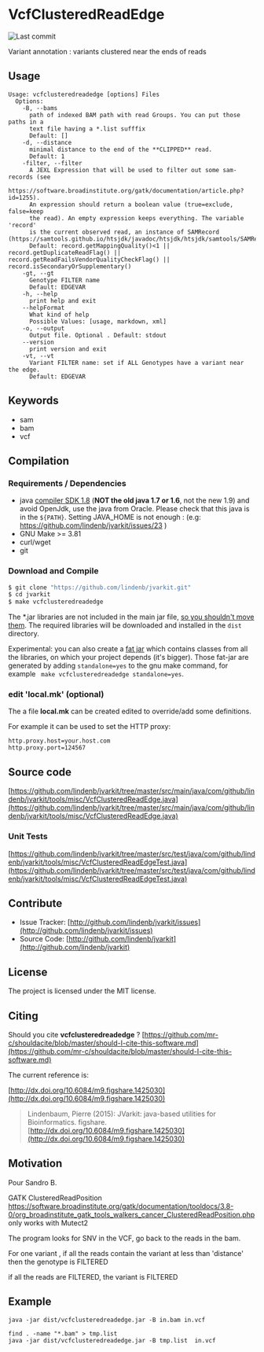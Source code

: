 # VcfClusteredReadEdge

![Last commit](https://img.shields.io/github/last-commit/lindenb/jvarkit.png)

Variant annotation :   variants clustered near the ends of reads


## Usage

```
Usage: vcfclusteredreadedge [options] Files
  Options:
    -B, --bams
      path of indexed BAM path with read Groups. You can put those paths in a 
      text file having a *.list sufffix
      Default: []
    -d, --distance
      minimal distance to the end of the **CLIPPED** read.
      Default: 1
    -filter, --filter
      A JEXL Expression that will be used to filter out some sam-records (see 
      https://software.broadinstitute.org/gatk/documentation/article.php?id=1255). 
      An expression should return a boolean value (true=exclude, false=keep 
      the read). An empty expression keeps everything. The variable 'record' 
      is the current observed read, an instance of SAMRecord (https://samtools.github.io/htsjdk/javadoc/htsjdk/htsjdk/samtools/SAMRecord.html).
      Default: record.getMappingQuality()<1 || record.getDuplicateReadFlag() || record.getReadFailsVendorQualityCheckFlag() || record.isSecondaryOrSupplementary()
    -gt, --gt
      Genotype FILTER name
      Default: EDGEVAR
    -h, --help
      print help and exit
    --helpFormat
      What kind of help
      Possible Values: [usage, markdown, xml]
    -o, --output
      Output file. Optional . Default: stdout
    --version
      print version and exit
    -vt, --vt
      Variant FILTER name: set if ALL Genotypes have a variant near the edge.
      Default: EDGEVAR

```


## Keywords

 * sam
 * bam
 * vcf


## Compilation

### Requirements / Dependencies

* java [compiler SDK 1.8](http://www.oracle.com/technetwork/java/index.html) (**NOT the old java 1.7 or 1.6**, not the new 1.9) and avoid OpenJdk, use the java from Oracle. Please check that this java is in the `${PATH}`. Setting JAVA_HOME is not enough : (e.g: https://github.com/lindenb/jvarkit/issues/23 )
* GNU Make >= 3.81
* curl/wget
* git


### Download and Compile

```bash
$ git clone "https://github.com/lindenb/jvarkit.git"
$ cd jvarkit
$ make vcfclusteredreadedge
```

The *.jar libraries are not included in the main jar file, [so you shouldn't move them](https://github.com/lindenb/jvarkit/issues/15#issuecomment-140099011 ).
The required libraries will be downloaded and installed in the `dist` directory.

Experimental: you can also create a [fat jar](https://stackoverflow.com/questions/19150811/) which contains classes from all the libraries, on which your project depends (it's bigger). Those fat-jar are generated by adding `standalone=yes` to the gnu make command, for example ` make vcfclusteredreadedge standalone=yes`.

### edit 'local.mk' (optional)

The a file **local.mk** can be created edited to override/add some definitions.

For example it can be used to set the HTTP proxy:

```
http.proxy.host=your.host.com
http.proxy.port=124567
```
## Source code 

[https://github.com/lindenb/jvarkit/tree/master/src/main/java/com/github/lindenb/jvarkit/tools/misc/VcfClusteredReadEdge.java](https://github.com/lindenb/jvarkit/tree/master/src/main/java/com/github/lindenb/jvarkit/tools/misc/VcfClusteredReadEdge.java)

### Unit Tests

[https://github.com/lindenb/jvarkit/tree/master/src/test/java/com/github/lindenb/jvarkit/tools/misc/VcfClusteredReadEdgeTest.java](https://github.com/lindenb/jvarkit/tree/master/src/test/java/com/github/lindenb/jvarkit/tools/misc/VcfClusteredReadEdgeTest.java)


## Contribute

- Issue Tracker: [http://github.com/lindenb/jvarkit/issues](http://github.com/lindenb/jvarkit/issues)
- Source Code: [http://github.com/lindenb/jvarkit](http://github.com/lindenb/jvarkit)

## License

The project is licensed under the MIT license.

## Citing

Should you cite **vcfclusteredreadedge** ? [https://github.com/mr-c/shouldacite/blob/master/should-I-cite-this-software.md](https://github.com/mr-c/shouldacite/blob/master/should-I-cite-this-software.md)

The current reference is:

[http://dx.doi.org/10.6084/m9.figshare.1425030](http://dx.doi.org/10.6084/m9.figshare.1425030)

> Lindenbaum, Pierre (2015): JVarkit: java-based utilities for Bioinformatics. figshare.
> [http://dx.doi.org/10.6084/m9.figshare.1425030](http://dx.doi.org/10.6084/m9.figshare.1425030)


## Motivation

Pour Sandro B.

GATK ClusteredReadPosition https://software.broadinstitute.org/gatk/documentation/tooldocs/3.8-0/org_broadinstitute_gatk_tools_walkers_cancer_ClusteredReadPosition.php  only works with Mutect2

The program looks for SNV in the VCF, go back to the reads in the bam.

For one variant , if all the reads contain the variant at less than 'distance' then the genotype is FILTERED

if all the reads are FILTERED, the variant is FILTERED


## Example

```
java -jar dist/vcfclusteredreadedge.jar -B in.bam in.vcf
```

```
find . -name "*.bam" > tmp.list 
java -jar dist/vcfclusteredreadedge.jar -B tmp.list  in.vcf
```



